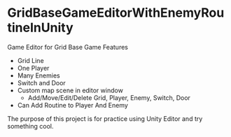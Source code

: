 # GridBaseGameEditorWithEnemyRoutineInUnity
Game Editor for Grid Base Game
Features
- Grid Line
- One Player
- Many Enemies
- Switch and Door
- Custom map scene in editor window
  - Add/Move/Edit/Delete Grid, Player, Enemy, Switch, Door
- Can Add Routine to Player And Enemy

The purpose of this project is for practice using Unity Editor and try something cool.
